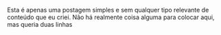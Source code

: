 Esta é apenas uma postagem simples e sem qualquer tipo relevante de conteúdo que eu criei.
Não há realmente coisa alguma para colocar aqui, mas queria duas linhas
